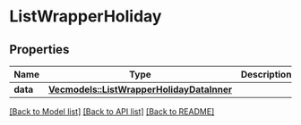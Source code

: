 # ListWrapperHoliday

## Properties

Name | Type | Description | Notes
------------ | ------------- | ------------- | -------------
**data** | [**Vec<models::ListWrapperHolidayDataInner>**](ListWrapper_Holiday_data_inner.md) |  | 

[[Back to Model list]](../README.md#documentation-for-models) [[Back to API list]](../README.md#documentation-for-api-endpoints) [[Back to README]](../README.md)


